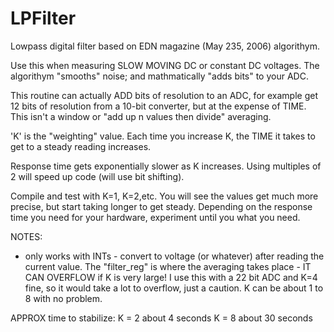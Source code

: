 # LPFilter
 Lowpass digital filter based on EDN magazine (May 235, 2006)   algorithym.

  Use this when measuring SLOW MOVING DC or constant DC voltages. The algorithym
  "smooths" noise; and mathmatically "adds bits" to your ADC.

  This routine can actually ADD bits of resolution to an ADC, for example get
  12 bits of resolution from a 10-bit converter, but at the expense of TIME.
  This isn't a window or "add up n values then divide" averaging.

  'K' is the "weighting" value. Each time you increase K, the TIME it takes
  to get to a steady reading increases.
  
  Response time gets exponentially slower as K increases.  Using multiples
  of 2 will speed up code (will use bit shifting).
  
  Compile and test with K=1, K=2,etc.  You will see the values get much more
  precise, but start taking longer to get steady.  Depending on the response
  time you need for your hardware, experiment until you what you need.

  NOTES:
  - only works with INTs - convert to voltage (or whatever) after reading
  the current value.  The "filter_reg" is where the averaging takes place -
  IT CAN OVERFLOW if K is very large!  I use this with a 22 bit ADC and K=4
  fine, so it would take a lot to overflow, just a caution. K can be about
  1 to 8 with no problem.

  APPROX time to stabilize:
  K = 2 about 4 seconds
  K = 8 about 30 seconds